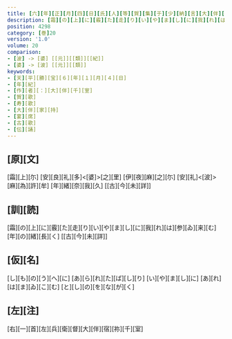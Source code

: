 ```yaml
---
title: [六][年][正][月][四][日][氏][人][等][賀][集][于][少][納][言][大][伴][宿][祢][家][持][之][宅][宴][飲][歌][三][首]
description: [霜][の][上][に][霰][た][走][り][い][や][ま][し][に][我][れ][は][参][ゐ][来][む][年][の][緒][長][く] [[古][今][未][詳]]
position: 4298
category: [巻]20
version: '1.0'
volume: 20
comparison:
- [波] -> [婆] [[元]][[類]][[紀]]
- [婆] -> [波] [[元]][[類]]
keywords:
- [天][平][勝][宝][６][年][１][月][４][日]
- [年][紀]
- [作][者][：][大][伴][千][室]
- [賀][歌]
- [寿][歌]
- [大][伴][家][持]
- [宴][席]
- [古][歌]
- [伝][誦]
---
```


## [原][文]

[霜][上][尓] [安][良][礼][多]<[婆]>[之][里] [伊][夜][麻][之][尓] [安][礼]<[波]>[麻][為][許][牟] [年][緒][奈][我][久] [[古][今][未][詳]]

## [訓][読]

[霜][の][上][に][霰][た][走][り][い][や][ま][し][に][我][れ][は][参][ゐ][来][む][年][の][緒][長][く] [[古][今][未][詳]]

## [仮][名]

[し][も][の][う][へ][に] [あ][ら][れ][た][ば][し][り] [い][や][ま][し][に] [あ][れ][は][ま][ゐ][こ][む] [と][し][の][を][な][が][く]

## [左][注]

[右][一][首][左][兵][衛][督][大][伴][宿][祢][千][室]
